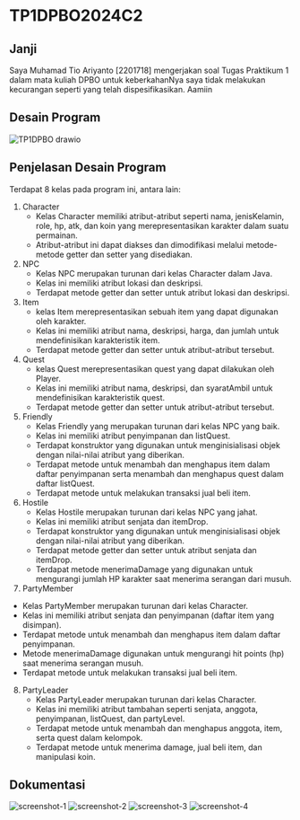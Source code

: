 # TP1DPBO2024C2

## Janji

Saya Muhamad Tio Ariyanto [2201718] mengerjakan soal Tugas Praktikum 1
dalam mata kuliah DPBO untuk keberkahanNya saya tidak melakukan kecurangan
seperti yang telah dispesifikasikan. Aamiin

## Desain Program

![TP1DPBO drawio](https://github.com/Osaraku/TP1DPBO2024C2/assets/117560099/6461826e-d58d-4797-a452-f315512886b7)

## Penjelasan Desain Program

Terdapat 8 kelas pada program ini, antara lain:

1. Character
   - Kelas Character memiliki atribut-atribut seperti nama, jenisKelamin, role, hp, atk, dan koin yang merepresentasikan karakter dalam suatu permainan.
   - Atribut-atribut ini dapat diakses dan dimodifikasi melalui metode-metode getter dan setter yang disediakan.
2. NPC
   - Kelas NPC merupakan turunan dari kelas Character dalam Java.
   - Kelas ini memiliki atribut lokasi dan deskripsi.
   - Terdapat metode getter dan setter untuk atribut lokasi dan deskripsi.
3. Item
   - kelas Item merepresentasikan sebuah item yang dapat digunakan oleh karakter.
   - Kelas ini memiliki atribut nama, deskripsi, harga, dan jumlah untuk mendefinisikan karakteristik item.
   - Terdapat metode getter dan setter untuk atribut-atribut tersebut.
4. Quest
   - kelas Quest merepresentasikan quest yang dapat dilakukan oleh Player.
   - Kelas ini memiliki atribut nama, deskripsi, dan syaratAmbil untuk mendefinisikan karakteristik quest.
   - Terdapat metode getter dan setter untuk atribut-atribut tersebut.
5. Friendly
   - Kelas Friendly yang merupakan turunan dari kelas NPC yang baik.
   - Kelas ini memiliki atribut penyimpanan dan listQuest.
   - Terdapat konstruktor yang digunakan untuk menginisialisasi objek dengan nilai-nilai atribut yang diberikan.
   - Terdapat metode untuk menambah dan menghapus item dalam daftar penyimpanan serta menambah dan menghapus quest dalam daftar listQuest.
   - Terdapat metode untuk melakukan transaksi jual beli item.
6. Hostile
   - Kelas Hostile merupakan turunan dari kelas NPC yang jahat.
   - Kelas ini memiliki atribut senjata dan itemDrop.
   - Terdapat konstruktor yang digunakan untuk menginisialisasi objek dengan nilai-nilai atribut yang diberikan.
   - Terdapat metode getter dan setter untuk atribut senjata dan itemDrop.
   - Terdapat metode menerimaDamage yang digunakan untuk mengurangi jumlah HP karakter saat menerima serangan dari musuh.
7. PartyMember

- Kelas PartyMember merupakan turunan dari kelas Character.
- Kelas ini memiliki atribut senjata dan penyimpanan (daftar item yang disimpan).
- Terdapat metode untuk menambah dan menghapus item dalam daftar penyimpanan.
- Metode menerimaDamage digunakan untuk mengurangi hit points (hp) saat menerima serangan musuh.
- Terdapat metode untuk melakukan transaksi jual beli item.

8. PartyLeader
   - Kelas PartyLeader merupakan turunan dari kelas Character.
   - Kelas ini memiliki atribut tambahan seperti senjata, anggota, penyimpanan, listQuest, dan partyLevel.
   - Terdapat metode untuk menambah dan menghapus anggota, item, serta quest dalam kelompok.
   - Terdapat metode untuk menerima damage, jual beli item, dan manipulasi koin.

## Dokumentasi

![screenshot-1](https://github.com/Osaraku/TP1DPBO2024C2/assets/117560099/9bab655b-12c7-466f-a50d-9551c48e8619)
![screenshot-2](https://github.com/Osaraku/TP1DPBO2024C2/assets/117560099/dceab8fb-631d-4329-b22b-ebc85d860584)
![screenshot-3](https://github.com/Osaraku/TP1DPBO2024C2/assets/117560099/89dbd434-3b40-4e41-8cb0-cd314f1ef371)
![screenshot-4](https://github.com/Osaraku/TP1DPBO2024C2/assets/117560099/ce4b56ed-2290-4cc8-8812-07fdb83f03d4)

